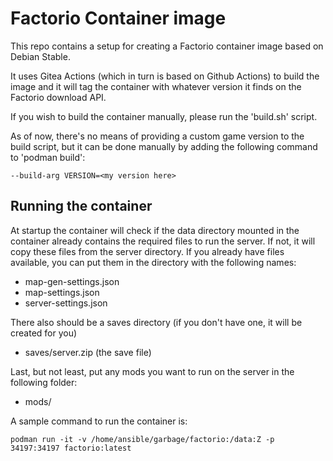 # Factorio Container image
This repo contains a setup for creating a Factorio container image based on Debian Stable.

It uses Gitea Actions (which in turn is based on Github Actions) to build the image and it will tag the container with whatever version it finds on the Factorio download API.

If you wish to build the container manually, please run the 'build.sh' script.

As of now, there's no means of providing a custom game version to the build script, but it can be done manually by adding the following command to 'podman build':

```
--build-arg VERSION=<my version here>
```

## Running the container
At startup the container will check if the data directory mounted in the container already contains the required files to run the server. If not, it will copy these files from the server directory. If you already have files available, you can put them in the directory with the following names:

  * map-gen-settings.json
  * map-settings.json
  * server-settings.json

There also should be a saves directory (if you don't have one, it will be created for you)
  * saves/server.zip (the save file)

Last, but not least, put any mods you want to run on the server in the following folder:
  * mods/<mod files>

A sample command to run the container is:

```
podman run -it -v /home/ansible/garbage/factorio:/data:Z -p 34197:34197 factorio:latest
```

